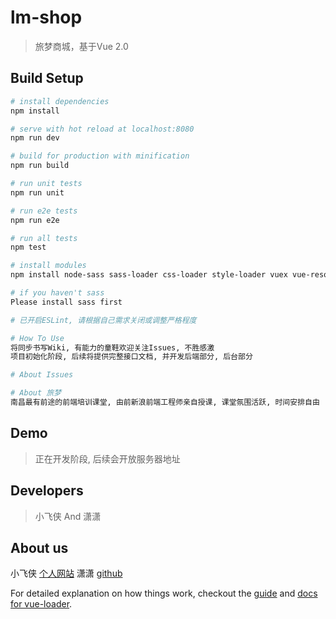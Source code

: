 # lm-shop

> 旅梦商城，基于Vue 2.0

## Build Setup

``` bash
# install dependencies
npm install

# serve with hot reload at localhost:8080
npm run dev

# build for production with minification
npm run build

# run unit tests
npm run unit

# run e2e tests
npm run e2e

# run all tests
npm test

# install modules
npm install node-sass sass-loader css-loader style-loader vuex vue-resource vue-router --save-dev

# if you haven't sass
Please install sass first

# 已开启ESLint, 请根据自己需求关闭或调整严格程度

# How To Use
将同步书写Wiki, 有能力的童鞋欢迎关注Issues, 不胜感激
项目初始化阶段, 后续将提供完整接口文档, 并开发后端部分, 后台部分

# About Issues

# About 旅梦
南昌最有前途的前端培训课堂, 由前新浪前端工程师亲自授课, 课堂氛围活跃, 时间安排自由

```

## Demo
> 正在开发阶段, 后续会开放服务器地址

## Developers
> 小飞侠 And 潇潇

## About us
小飞侠 [个人网站](http:///)
潇潇 [github](http:///)

For detailed explanation on how things work, checkout the [guide](http://vuejs-templates.github.io/webpack/) and [docs for vue-loader](http://vuejs.github.io/vue-loader).
